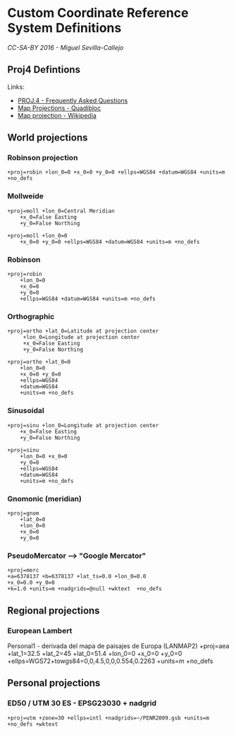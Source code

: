 Custom Coordinate Reference System Definitions
==============================================
*CC-SA-BY 2016 - Miguel Sevilla-Callejo*

## Proj4 Defintions
Links:
- [PROJ.4 - Frequently Asked Questions](http://proj.maptools.org/faq.html)
- [Map Projections - Quadibloc](http://www.quadibloc.com/maps/mapint.htm)
- [Map projection - Wikipedia](https://en.wikipedia.org/wiki/Map_projection)

## World projections

### Robinson projection
	+proj=robin +lon_0=0 +x_0=0 +y_0=0 +ellps=WGS84 +datum=WGS84 +units=m +no_defs

### Mollweide
	+proj=moll +lon_0=Central Meridian
        +x_0=False Easting
        +y_0=False Northing

	+proj=moll +lon_0=0
    	+x_0=0 +y_0=0 +ellps=WGS84 +datum=WGS84 +units=m +no_defs

### Robinson
	+proj=robin
    	+lon_0=0
        +x_0=0
        +y_0=0
        +ellps=WGS84 +datum=WGS84 +units=m +no_defs
        
### Orthographic
	+proj=ortho +lat_0=Latitude at projection center 
         +lon_0=Longitude at projection center
         +x_0=False Easting
         +y_0=False Northing

	+proj=ortho +lat_0=0
    	+lon_0=0
        +x_0=0 +y_0=0
        +ellps=WGS84
        +datum=WGS84
        +units=m +no_defs

### Sinusoidal
	+proj=sinu +lon_0=Longitude at projection center
    	+x_0=False Easting
    	+y_0=False Northing

	+proj=sinu
    	+lon_0=0 +x_0=0
        +y_0=0
        +ellps=WGS84
        +datum=WGS84
        +units=m +no_defs

### Gnomonic (meridian)
	+proj=gnom
    	+lat_0=0
        +lon_0=0
        +x_0=0
        +y_0=0

### PseudoMercator --> "Google Mercator"
	+proj=merc
    +a=6378137 +b=6378137 +lat_ts=0.0 +lon_0=0.0
    +x_0=0.0 +y_0=0 
    +k=1.0 +units=m +nadgrids=@null +wktext  +no_defs

## Regional projections

### European Lambert

Personal1 - derivada del mapa de paisajes de Europa (LANMAP2)
	+proj=aea +lat_1=32.5 +lat_2=45 +lat_0=51.4 +lon_0=0 +x_0=0 +y_0=0 +ellps=WGS72+towgs84=0,0,4.5,0,0,0.554,0.2263 +units=m +no_defs

## Personal projections

### ED50 / UTM 30 ES - EPSG23030 + nadgrid
	+proj=utm +zone=30 +ellps=intl +nadgrids=~/PENR2009.gsb +units=m +no_defs +wktext